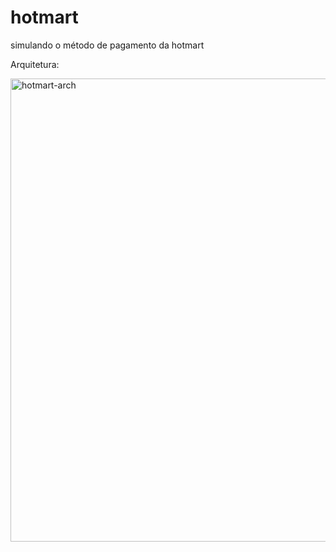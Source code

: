 # hotmart
simulando o método de pagamento da hotmart

Arquitetura:

<img width="1972" height="741" alt="hotmart-arch" src="https://github.com/user-attachments/assets/1f120210-23fe-4fac-9f26-19a7412bc0c0" />

